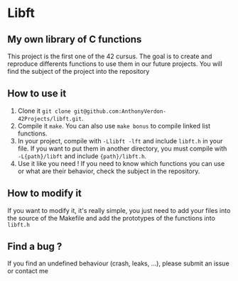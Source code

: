 # Libft

## My own library of C functions

This project is the first one of the 42 cursus. The goal is to create and reproduce differents functions to use them in our future projects. You will find the subject of the project into the repository

## How to use it

1. Clone it `git clone git@github.com:AnthonyVerdon-42Projects/libft.git`.
2. Compile it `make`. You can also use `make bonus` to compile linked list functions.
3. In your project, compile with `-Llibft -lft` and include `libft.h` in your file. If you want to put them in another directory, you must compile with `-L{path}/libft` and include `{path}/libft.h`.
4. Use it like you need ! If you need to know which functions you can use or what are their behavior, check the subject in the repository.

## How to modify it

If you want to modify it, it's really simple, you just need to add your files into the source of the Makefile and add the prototypes of the functions into `libft.h`

## Find a bug ?

If you find an undefined behaviour (crash, leaks, ...), please submit an issue or contact me

